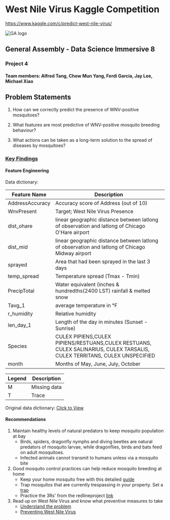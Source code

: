 # West Nile Virus Kaggle Competition

<https://www.kaggle.com/c/predict-west-nile-virus/>

![GA logo](https://camo.githubusercontent.com/6ce15b81c1f06d716d753a61f5db22375fa684da/68747470733a2f2f67612d646173682e73332e616d617a6f6e6177732e636f6d2f70726f64756374696f6e2f6173736574732f6c6f676f2d39663838616536633963333837313639306533333238306663663535376633332e706e67)

## General Assembly - Data Science Immersive 8

### Project 4

#### Team members: Alfred Tang, Chow Mun Yang, Ferdi Garcia, Jay Lee, Michael Xiao

## Problem Statements

1. How can we correctly predict the presence of WNV-positive mosquitoes?

2. What features are most predictive of WNV-positive mosquito breeding behaviour?

3. What actions can be taken as a long-term solution to the spread of diseases by mosquitoes?

### [Key Findings](https://drive.google.com/open?id=1GgcDXulfHbrNPDNhaW0eWYGpN-6djV1x)

#### Feature Engineering

Data dictionary:

|Feature Name    | Description|
|--------------- | ------------------------------|
|AddressAccuracy | Accuracy score of Address (out of 10)|
|WnvPresent      | Target; West Nile Virus Presence|
|dist_ohare      | linear geographic distance between latlong of observation and latlong of Chicago O'Hare airport|
|dist_mid        | linear geographic distance between latlong of observation and latlong of Chicago Midway airport|
|sprayed         | Area that had been sprayed in the last 3 days|
|temp_spread     | Temperature spread (Tmax - Tmin)|
|PrecipTotal     | Water equivalent (inches & hundredths(2400 LST) rainfall & melted snow|
|Tavg_1          | average temperature in °F|
|r_humidity      | Relative humidity |
|len_day_1       | Length of the day in minutes (Sunset - Sunrise)|
|Species         | CULEX PIPIENS,CULEX PIPIENS/RESTUANS,CULEX RESTUANS, CULEX SALINARIUS, CULEX TARSALIS, CULEX TERRITANS, CULEX UNSPECIFIED|
|month           | Months of May, June, July, October|

Legend | Description
------ | ------------
M      | Missing data
T      | Trace

Original data dictionary: [Click to View](https://github.com/chowmun/Project_4/tree/master/assets/noaa_weather_qclcd_documentation.pdf)

#### Recommendations
1. Maintain healthy levels of natural predators to keep mosquito population at bay
    - Birds, spiders, dragonfly nymphs and diving beetles are natural predators of mosquito larvae, while dragonflies, birds and bats feed on adult mosquitoes.
    - Infected animals cannot transmit to humans unless via a mosquito bite
2. Good mosquito control practices can help reduce mosquito breeding at home
    - Keep your home mosquito free with this detailed [guide](https://www.researchgate.net/publication/315924484_Best_Practices_for_Integrated_Mosquito_Management_A_Focused_Update)
    - Trap mosquitos that are currently trespassing in your property. Set a [trap](hhttps://www.wikihow.com/Make-a-Plastic-Bottle-Mosquito-Trap) 
    - Practice the 3Rs' from the redlineproject [link](http://redlineproject.org/westnilevirus.php)
3. Read up on West Nile Virus and know what preventive measures to take
    - [Understand the problem](http://www.idph.state.il.us/public/hb/hbwestnile.htm)
    - [Preventing West Nile Virus](https://www.chicago.gov/city/en/depts/cdph/supp_info/infectious/preventing_west_nilevirus.html)
